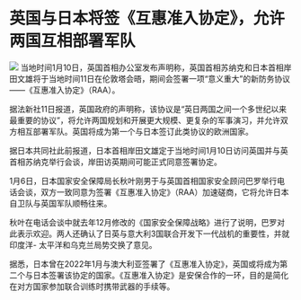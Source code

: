 # 英国与日本将签《互惠准入协定》，允许两国互相部署军队

![](https://inews.gtimg.com/news_bt/OBvC5obb_7k4fqW4Fw-o1jBebyhEvTQOmuSD3LgrocMS0AA/1000)
当地时间1月10日，英国首相办公室发布声明称，英国首相苏纳克和日本首相岸田文雄将于当地时间11日在伦敦塔会晤，期间会签署一项“意义重大”的新防务协议——《互惠准入协定》（RAA）。

据法新社11日报道，英国政府的声明称，该协议是“英日两国之间一个多世纪以来最重要的协议”，将允许两国规划和开展更大规模、更复杂的军事演习，并允许双方相互部署军队。英国将成为第一个与日本签订此类协议的欧洲国家。

据日本共同社此前报道，日本首相岸田文雄定于当地时间1月10日访问英国并与英首相苏纳克举行会谈，岸田访英期间可能正式同意签署协定。

1月6日，日本国家安全保障局长秋叶刚男于与英国首相国家安全顾问巴罗举行电话会谈，双方一致同意为签署《互惠准入协定》（RAA）加速磋商，它将允许日本自卫队与英国军队顺畅往来。

秋叶在电话会谈中就去年12月修改的《国家安全保障战略》进行了说明，巴罗对此表示欢迎。两人还确认了日英与意大利3国联合开发下一代战机的重要性，并就印度洋-
太平洋和乌克兰局势交换了意见。

据悉，日本曾在2022年1月与澳大利亚签署了《互惠准入协定》，英国或将成为第二个与日本签署该协定的国家。《互惠准入协定》是安保合作的一环，目的是简化在对方国家参加联合训练时携带武器的手续等。

